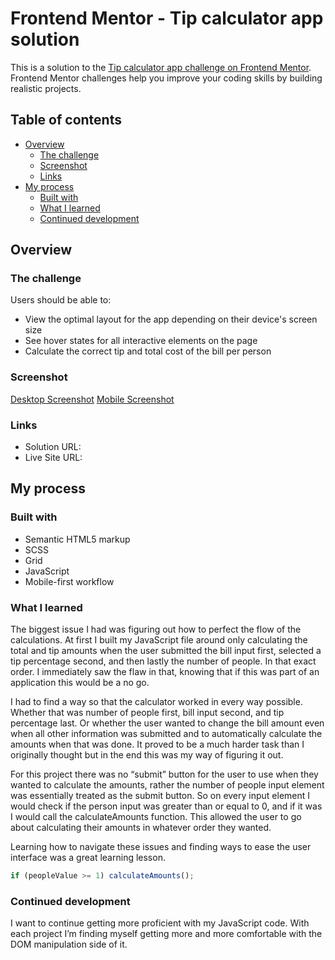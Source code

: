 # Frontend Mentor - Tip calculator app solution

This is a solution to the [Tip calculator app challenge on Frontend Mentor](https://www.frontendmentor.io/challenges/tip-calculator-app-ugJNGbJUX). Frontend Mentor challenges help you improve your coding skills by building realistic projects.

## Table of contents

- [Overview](#overview)
  - [The challenge](#the-challenge)
  - [Screenshot](#screenshot)
  - [Links](#links)
- [My process](#my-process)
  - [Built with](#built-with)
  - [What I learned](#what-i-learned)
  - [Continued development](#continued-development)

## Overview

### The challenge

Users should be able to:

- View the optimal layout for the app depending on their device's screen size
- See hover states for all interactive elements on the page
- Calculate the correct tip and total cost of the bill per person

### Screenshot

[Desktop Screenshot](images/desktop.png)
[Mobile Screenshot](images/mobile.png)

### Links

- Solution URL: [](https://github.com/aljayy/tipcalculator)
- Live Site URL: [](https://aljayy.github.io/tipcalculator/)

## My process

### Built with

- Semantic HTML5 markup
- SCSS
- Grid
- JavaScript
- Mobile-first workflow

### What I learned

The biggest issue I had was figuring out how to perfect the flow of the calculations. At first I built my JavaScript file around only calculating the total and tip amounts when the user submitted the bill input first, selected a tip percentage second, and then lastly the number of people. In that exact order. I immediately saw the flaw in that, knowing that if this was part of an application this would be a no go.

I had to find a way so that the calculator worked in every way possible. Whether that was number of people first, bill input second, and tip percentage last. Or whether the user wanted to change the bill amount even when all other information was submitted and to automatically calculate the amounts when that was done. It proved to be a much harder task than I originally thought but in the end this was my way of figuring it out.

For this project there was no “submit” button for the user to use when they wanted to calculate the amounts, rather the number of people input element was essentially treated as the submit button. So on every input element I would check if the person input was greater than or equal to 0, and if it was I would call the calculateAmounts function. This allowed the user to go about calculating their amounts in whatever order they wanted.

Learning how to navigate these issues and finding ways to ease the user interface was a great learning lesson.

```js
if (peopleValue >= 1) calculateAmounts();
```

### Continued development

I want to continue getting more proficient with my JavaScript code. With each project I’m finding myself getting more and more comfortable with the DOM manipulation side of it.
